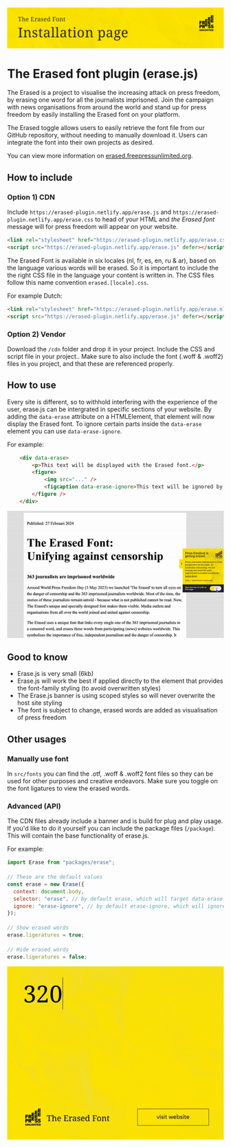 ![The Erased Font](src/images/readme-header.png)

# The Erased font plugin (erase.js)

The Erased is a project to visualise the increasing attack on press freedom, by erasing one word for all the journalists imprisoned.
Join the campaign with news organisations from around the world and stand up for press freedom by easily installing the Erased font on your platform.

The Erased toggle allows users to easily retrieve the font file from our GitHub repository, without needing to manually download it. Users can integrate the font into their own projects as desired.

You can view more information on [erased.freepressunlimited.org](https://erased.freepressunlimited.org).

## How to include

### Option 1) CDN

Include `https://erased-plugin.netlify.app/erase.js` and `https://erased-plugin.netlify.app/erase.css` to head of your HTML and _the Erased font_ message will for press freedom will appear on your website.

```html
<link rel="stylesheet" href="https://erased-plugin.netlify.app/erase.css" />
<script src="https://erased-plugin.netlify.app/erase.js" defer></script>
```

The Erased Font is available in six locales (nl, fr, es, en, ru & ar), based on the language various words will be erased. So it is important to include the the right CSS file in the language your content is written in. The CSS files follow this name convention `erased.[locale].css`.

For example Dutch:

```html
<link rel="stylesheet" href="https://erased-plugin.netlify.app/erase.nl.css" />
<script src="https://erased-plugin.netlify.app/erase.js" defer></script>
```

### Option 2) Vendor

Download the `/cdn` folder and drop it in your project. Include the CSS and script file in your project..
Make sure to also include the font (.woff & .woff2) files in you project, and that these are referenced properly.

## How to use

Every site is different, so to withhold interfering with the experience of the user, erase.js can be intergrated in specific sections of your website. By adding the `data-erase` attribute on a HTMLElement, that element will now display the Erased font. To ignore certain parts inside the `data-erase` element you can use `data-erase-ignore`.

For example:

```html
    <div data-erase>
        <p>This text will be displayed with the Erased font.</p>
        <figure>
            <img src="..." />
            <figcaption data-erase-ignore>This text will be ignored by the Erased font.</figcaption>
        </figure />
    </div>
```

![The Erased Font](src/images/readme-toggle.gif)

## Good to know

- Erase.js is very small (6kb)
- Erase.js will work the best if applied directly to the element that provides the font-family styling (to avoid overwritten styles)
- The Erase.js banner is using scoped styles so will never overwrite the host site styling
- The font is subject to change, erased words are added as visualisation of press freedom

## Other usages

### Manually use font

In `src/fonts` you can find the .otf, .woff & .woff2 font files so they can be used for other purposes and creative endeavors. Make sure you toggle on the font ligatures to view the erased words.

### Advanced (API)

The CDN files already include a banner and is build for plug and play usage. If you'd like to do it yourself you can include the package files (`/package`). This will contain the base functionality of erase.js.

For example:

```js
import Erase from "packages/erase";

// These are the default values
const erase = new Erase({
  context: document.body,
  selector: "erase", // by default erase, which will target data-erase attribute
  ignore: "erase-ignore", // by default erase-ignore, which will ignore elements with data-erase-ignore attribute set
});

// Show erased words
erase.ligeratures = true;

// Hide erased words
erase.ligeratures = false;
```

[![The Erased Font](src/images/readme-footer.gif)](https://erased.freepressunlimited.org)
